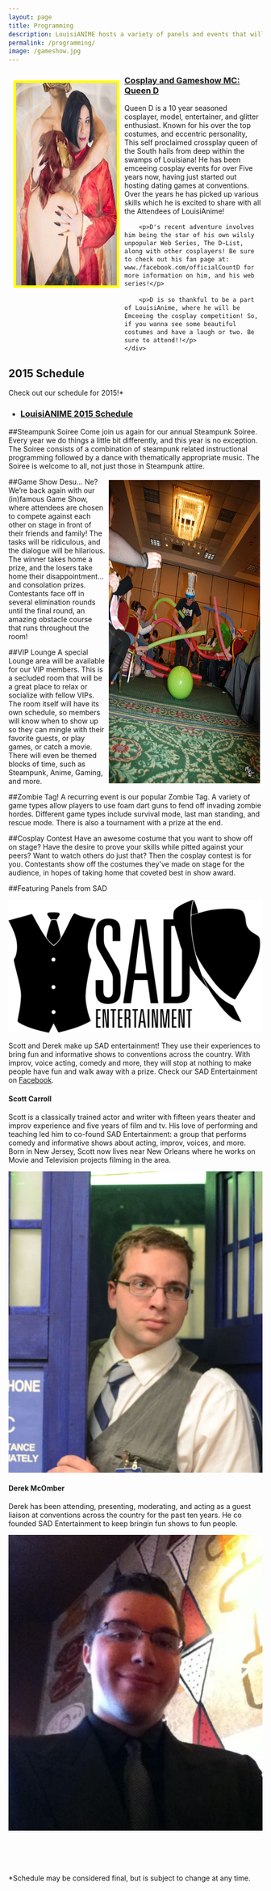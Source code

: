 ```yaml
---
layout: page
title: Programming
description: LouisiANIME hosts a variety of panels and events that will keep you entertained all week. We will have music, dancing, educational panels, crafts, and games.
permalink: /programming/
image: /gameshow.jpg
---
```


<div class="container">
	<div class="row">
	<a href="/img/pages/prgm/queendbio.jpg" data-lightbox="Cosplay Image 1"><img class="img-responsive" src="/img/pages/prgm/queendbio.jpg" alt="Envel" width="200" height="400" style="border:5px solid yellow; float:left; margin:10px;"></a>
		<h3><a href="https://www.facebook.com/officialCountD">Cosplay and Gameshow MC: Queen D</a></h3>
		<p>Queen D is a 10 year seasoned cosplayer, model, entertainer, and glitter enthusiast. Known for his over the top costumes, and eccentric personality, This self proclaimed crossplay queen of the South hails from deep within the swamps of Louisiana! He has been emceeing cosplay events for over Five years now, having just started out hosting dating games at conventions. Over the years he has picked up various skills which he is excited to share with all the Attendees of LouisiAnime!</p>

		<p>D's recent adventure involves him being the star of his own wilsly unpopular Web Series, The D~List, along with other cosplayers! Be sure to check out his fan page at: www./facebook.com/officialCountD for more information on him, and his web series!</p>

		<p>D is so thankful to be a part of LouisiAnime, where he will be Emceeing the cosplay competition! So, if you wanna see some beautiful costumes and have a laugh or two. Be sure to attend!!</p>
	</div>
</div>

<h2>2015 Schedule</h2>
Check out our schedule for 2015!*
<ul>
	<li><a href="/documents/louisianime-schedule.pdf"><h3>LouisiANIME 2015 Schedule</h3></a></li>
</ul>

##Steampunk Soiree
Come join us again for our annual Steampunk Soiree.  Every year we do things a little bit differently, and this year is no exception.  The Soiree consists of a combination of steampunk related instructional programming followed by a dance with thematically appropriate music.  The Soiree is welcome to all, not just those in Steampunk attire.

<img class="img-responsive" src="/img/gameshow.jpg" alt="Gameshow image" width="300" height="600" style="border:5px solid white; float:right;">

##Game Show Desu… Ne?
We’re back again with our (in)famous Game Show, where attendees are chosen to compete against each other on stage in front of their friends and family!  The tasks will be ridiculous, and the dialogue will be hilarious.  The winner takes home a prize, and the losers take home their disappointment… and consolation prizes.  Contestants face off in several elimination rounds until the final round, an amazing obstacle course that runs throughout the room!

##VIP Lounge
A special Lounge area will be available for our VIP members.  This is a secluded room that will be a great place to relax or socialize with fellow VIPs.  The room itself will have its own schedule, so members will know when to show up so they can mingle with their favorite guests, or play games, or catch a movie.  There will even be themed blocks of time, such as Steampunk, Anime, Gaming, and more.

##Zombie Tag!
A recurring event is our popular Zombie Tag.  A variety of game types allow players to use foam dart guns to fend off invading zombie hordes.  Different game types include survival mode, last man standing, and rescue mode.  There is also a tournament with a prize at the end.

##Cosplay Contest
Have an awesome costume that you want to show off on stage?  Have the desire to prove your skills while pitted against your peers?  Want to watch others do just that?  Then the cosplay contest is for you.  Contestants show off the costumes they've made on stage for the audience, in hopes of taking home that coveted best in show award.

##Featuring Panels from SAD
<div class="row">
	<div class="col-md-offset-3 col-md-6">
		<img class="img-responsive" src="/img/programming/sad_logo_horizontal.jpg" />
	</div>
</div>
<div class="row">
	<div class="col-md-offset-2 col-md-8">
		<p>
			Scott and Derek make up SAD entertainment! They use their experiences to bring fun and informative shows to conventions across the country. With improv, voice acting, comedy and more, they will stop at nothing to make people have fun and walk away with a prize. Check our SAD Entertainment on <a href="www.facebook.com/ScottandDerek">Facebook</a>.
		</p>
	</div>
</div>
<div class="row">
	<div class="col-md-3">
		<h4>Scott Carroll</h4>
		<p>Scott is a classically trained actor and writer with fifteen years theater and improv experience and five years of film and tv. His love of performing and teaching led him to co-found SAD Entertainment: a group that performs comedy and informative shows about acting, improv, voices, and more. Born in New Jersey, Scott now lives near New Orleans where he works on Movie and Television projects filming in the area.</p> 
	</div>
	<div class="col-md-3">
		<img class="img-responsive" src="/img/programming/scott.jpg" />
	</div>
	<div class="col-md-3">
		<h4>Derek McOmber</h4>
		<p>Derek has been attending, presenting, moderating, and acting as a guest liaison at conventions across the country for the past ten years. He co founded SAD Entertainment to keep bringin fun shows to fun people.</p> 
	</div>
	<div class="col-md-3">
		<img class="img-responsive" src="/img/programming/derek.jpg" />
	</div>
</div>

<p><br/><br/><br/><br/>*Schedule may be considered final, but is subject to change at any time.</p>